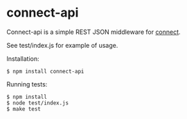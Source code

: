 # connect-api

 Connect-api is a simple REST JSON middleware for [connect](http://www.senchalabs.org/connect/).

 See test/index.js for example of usage.
 
 Installation:
 
    $ npm install connect-api 
 
 Running tests:

    $ npm install
    $ node test/index.js
    $ make test 